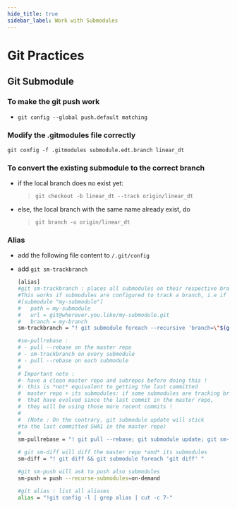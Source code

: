 ```yaml
---
hide_title: true
sidebar_label: Work with Submodules
---
```

# Git Practices


## Git Submodule

### To make the git push work
- `git config --global push.default matching`

### Modify the .gitmodules file correctly
`git config -f .gitmodules submodule.edt.branch linear_dt`


### To convert the existing submodule to the correct branch

- if the local branch does no exist yet:
   > `git checkout -b linear_dt --track origin/linear_dt`
- else, the local branch with the same name already exist, do
   > `git branch -u origin/linear_dt`

### Alias

- add the following file content to `/.git/config`
- add `git sm-trackbranch`

   ```bash
   [alias]
   #git sm-trackbranch : places all submodules on their respective branch specified in .gitmodules
   #This works if submodules are configured to track a branch, i.e if .gitmodules looks like :
   #[submodule "my-submodule"]
   #   path = my-submodule
   #   url = git@wherever.you.like/my-submodule.git
   #   branch = my-branch
   sm-trackbranch = "! git submodule foreach --recursive 'branch=\"$(git config -f $toplevel/.gitmodules submodule.$name.branch)\"; git checkout $branch'"

   #sm-pullrebase :
   # - pull --rebase on the master repo
   # - sm-trackbranch on every submodule
   # - pull --rebase on each submodule
   #
   # Important note :
   #- have a clean master repo and subrepos before doing this !
   #- this is *not* equivalent to getting the last committed 
   #  master repo + its submodules: if some submodules are tracking branches 
   #  that have evolved since the last commit in the master repo,
   #  they will be using those more recent commits !
   #
   #  (Note : On the contrary, git submodule update will stick 
   #to the last committed SHA1 in the master repo)
   #
   sm-pullrebase = "! git pull --rebase; git submodule update; git sm-trackbranch ; git submodule foreach 'git pull --rebase' "

   # git sm-diff will diff the master repo *and* its submodules
   sm-diff = "! git diff && git submodule foreach 'git diff' "

   #git sm-push will ask to push also submodules
   sm-push = push --recurse-submodules=on-demand

   #git alias : list all aliases
   alias = "!git config -l | grep alias | cut -c 7-"
   ```
